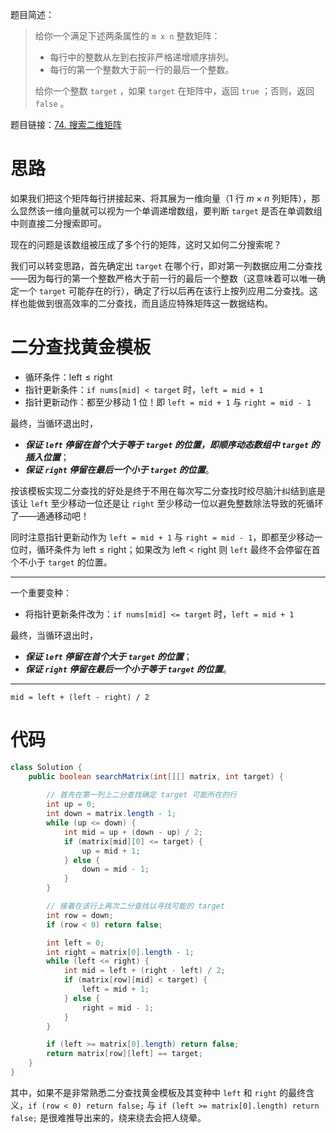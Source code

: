 题目简述：

> 给你一个满足下述两条属性的 `m x n` 整数矩阵：
>
> - 每行中的整数从左到右按非严格递增顺序排列。
> - 每行的第一个整数大于前一行的最后一个整数。
>
> 给你一个整数 `target` ，如果 `target` 在矩阵中，返回 `true` ；否则，返回 `false` 。

题目链接：[74. 搜索二维矩阵](https://leetcode.cn/problems/search-a-2d-matrix/)

# 思路

如果我们把这个矩阵每行拼接起来、将其展为一维向量（$1$ 行 $m\times n$ 列矩阵），那么显然该一维向量就可以视为一个单调递增数组，要判断 `target` 是否在单调数组中则直接二分搜索即可。

现在的问题是该数组被压成了多个行的矩阵，这时又如何二分搜索呢？

我们可以转变思路，首先确定出 `target` 在哪个行，即对第一列数据应用二分查找——因为每行的第一个整数严格大于前一行的最后一个整数（这意味着可以唯一确定一个 `target` 可能存在的行），确定了行以后再在该行上按列应用二分查找。这样也能做到很高效率的二分查找，而且适应特殊矩阵这一数据结构。

# 二分查找黄金模板

- 循环条件：$\mathrm{left}\leqslant\mathrm{right}$
- 指针更新条件：`if nums[mid] < target` 时，`left = mid + 1` 
- 指针更新动作：都至少移动 $1$ 位！即 `left = mid + 1` 与 `right = mid - 1`

最终，当循环退出时，

- ***保证 `left` 停留在首个大于等于 `target` 的位置，即顺序动态数组中 `target` 的插入位置***；
- ***保证 `right` 停留在最后一个小于 `target` 的位置***。

按该模板实现二分查找的好处是终于不用在每次写二分查找时绞尽脑汁纠结到底是该让 `left` 至少移动一位还是让 `right` 至少移动一位以避免整数除法导致的死循环了——通通移动吧！

同时注意指针更新动作为 `left = mid + 1` 与 `right = mid - 1`，即都至少移动一位时，循环条件为 $\mathrm{left}\leqslant\mathrm{right}$；如果改为 $\mathrm{left}<\mathrm{right}$ 则 `left` 最终不会停留在首个不小于 `target` 的位置。

---

一个重要变种：

- 将指针更新条件改为：`if nums[mid] <= target` 时，`left = mid + 1` 

最终，当循环退出时，

- ***保证 `left` 停留在首个大于 `target` 的位置***；
- ***保证 `right` 停留在最后一个小于等于 `target` 的位置***。

---

`mid = left + (left - right) / 2`

# 代码

```java
class Solution {
    public boolean searchMatrix(int[][] matrix, int target) {
        
        // 首先在第一列上二分查找确定 target 可能所在的行
        int up = 0;
        int down = matrix.length - 1;
        while (up <= down) {
            int mid = up + (down - up) / 2;
            if (matrix[mid][0] <= target) {
                up = mid + 1;
            } else {
                down = mid - 1;
            }
        }

        // 接着在该行上再次二分查找以寻找可能的 target
        int row = down;
        if (row < 0) return false;

        int left = 0;
        int right = matrix[0].length - 1;
        while (left <= right) {
            int mid = left + (right - left) / 2;
            if (matrix[row][mid] < target) {
                left = mid + 1;
            } else {
                right = mid - 1;
            }
        }

        if (left >= matrix[0].length) return false;
        return matrix[row][left] == target;
    }
}
```

其中，如果不是非常熟悉二分查找黄金模板及其变种中 `left` 和 `right` 的最终含义，`if (row < 0) return false;` 与 `if (left >= matrix[0].length) return false;` 是很难推导出来的，绕来绕去会把人绕晕。
